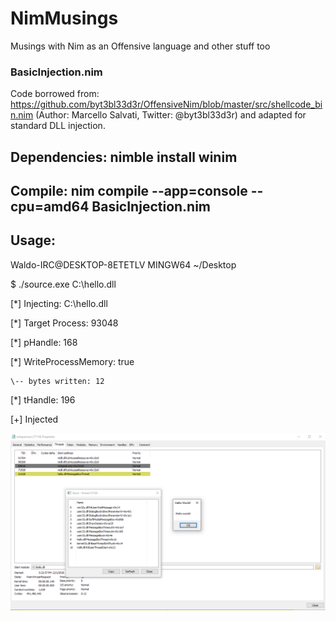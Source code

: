# NimMusings
Musings with Nim as an Offensive language and other stuff too


### BasicInjection.nim
Code borrowed from: https://github.com/byt3bl33d3r/OffensiveNim/blob/master/src/shellcode_bin.nim (Author: Marcello Salvati, Twitter: @byt3bl33d3r) and adapted for standard DLL injection.

## Dependencies: nimble install winim

## Compile: nim compile --app=console --cpu=amd64 BasicInjection.nim

## Usage: 
Waldo-IRC@DESKTOP-8ETETLV MINGW64 ~/Desktop

$ ./source.exe C:\\hello.dll

[*] Injecting: C:\hello.dll

[*] Target Process: 93048

[*] pHandle: 168

[*] WriteProcessMemory: true

    \-- bytes written: 12
    

[*] tHandle: 196

[+] Injected

![Success](proof.PNG)
